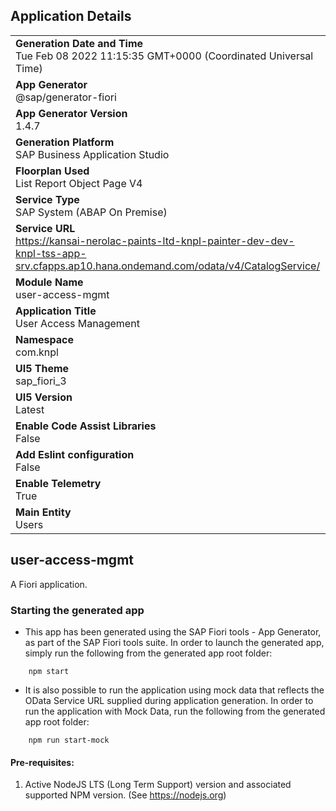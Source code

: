 ## Application Details
|               |
| ------------- |
|**Generation Date and Time**<br>Tue Feb 08 2022 11:15:35 GMT+0000 (Coordinated Universal Time)|
|**App Generator**<br>@sap/generator-fiori|
|**App Generator Version**<br>1.4.7|
|**Generation Platform**<br>SAP Business Application Studio|
|**Floorplan Used**<br>List Report Object Page V4|
|**Service Type**<br>SAP System (ABAP On Premise)|
|**Service URL**<br>https://kansai-nerolac-paints-ltd-knpl-painter-dev-dev-knpl-tss-app-srv.cfapps.ap10.hana.ondemand.com/odata/v4/CatalogService/
|**Module Name**<br>user-access-mgmt|
|**Application Title**<br>User Access Management|
|**Namespace**<br>com.knpl|
|**UI5 Theme**<br>sap_fiori_3|
|**UI5 Version**<br>Latest|
|**Enable Code Assist Libraries**<br>False|
|**Add Eslint configuration**<br>False|
|**Enable Telemetry**<br>True|
|**Main Entity**<br>Users|

## user-access-mgmt

A Fiori application.

### Starting the generated app

-   This app has been generated using the SAP Fiori tools - App Generator, as part of the SAP Fiori tools suite.  In order to launch the generated app, simply run the following from the generated app root folder:

```
    npm start
```

- It is also possible to run the application using mock data that reflects the OData Service URL supplied during application generation.  In order to run the application with Mock Data, run the following from the generated app root folder:

```
    npm run start-mock
```

#### Pre-requisites:

1. Active NodeJS LTS (Long Term Support) version and associated supported NPM version.  (See https://nodejs.org)


